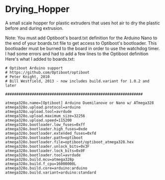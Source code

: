 # Drying_Hopper
A small scale hopper for plastic extruders that uses hot air to dry the plastic before and during extrusion.

Note: You must add Optiboot's board.txt definition for the Arduino Nano to the end of your boards.txt file to get access to Optiboot's bootloader. This bootloader must be burned to the board in order to use the watchdog timer. I had some errors and had to add a few lines to the Optiboot definition Here's what I added to boards.txt:

~~~~
# Optiboot Arduino support
# https://github.com/Optiboot/optiboot
# Peter Knight, 2010
# Bill Westfield, 2013 - now includes build.variant for 1.0.2 and later

##############################################################

atmega328o.name=[Optiboot] Arduino Duemilanove or Nano w/ ATmega328
atmega328o.upload.protocol=arduino
atmega328o.upload.tool=avrdude
atmega328o.upload.maximum_size=32256
atmega328o.upload.speed=115200
atmega328o.bootloader.low_fuses=0xff
atmega328o.bootloader.high_fuses=0xde
atmega328o.bootloader.extended_fuses=0xfd
atmega328o.bootloader.path=optiboot
atmega328o.bootloader.file=optiboot/optiboot_atmega328.hex
atmega328o.bootloader.unlock_bits=0x3F
atmega328o.bootloader.lock_bits=0x0F
atmega328o.bootloader.tool=avrdude
atmega328o.build.mcu=atmega328p
atmega328o.build.f_cpu=16000000L
atmega328o.build.core=arduino:arduino
atmega328o.build.variant=arduino:standard
~~~~
